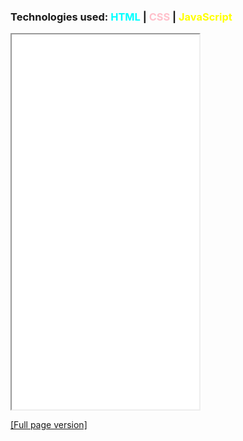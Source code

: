 ### Technologies used: <span style="color:cyan">HTML</span> | <span style="color:pink">CSS</span> | <span style="color:yellow">JavaScript</span>

<iframe src="/asset/example/255clock.html" height="600" title="255clock"></iframe>

<a class="source-link" target="_blank" href="/asset/example/255clock.html">[Full page version]</a>